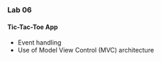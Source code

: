 ### Lab 06

#### Tic-Tac-Toe App

  - Event handling
  - Use of Model View Control (MVC) architecture
